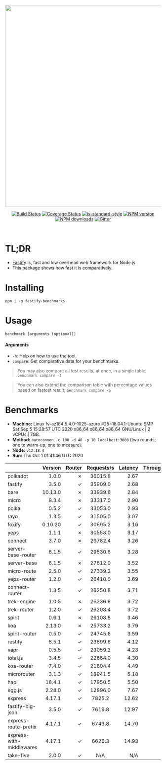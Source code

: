 <div align="center">
<img src="https://github.com/fastify/graphics/raw/master/full-logo.png" width="650" height="auto"/>
</div>

<div align="center">

[![Build Status](https://travis-ci.org/fastify/fastify.svg?branch=master)](https://travis-ci.org/fastify/fastify)
[![Coverage Status](https://coveralls.io/repos/github/fastify/fastify/badge.svg?branch=master)](https://coveralls.io/github/fastify/fastify?branch=master)
[![js-standard-style](https://img.shields.io/badge/code%20style-standard-brightgreen.svg?style=flat)](http://standardjs.com/)
[![NPM version](https://img.shields.io/npm/v/fastify.svg?style=flat)](https://www.npmjs.com/package/fastify)
[![NPM downloads](https://img.shields.io/npm/dm/fastify.svg?style=flat)](https://www.npmjs.com/package/fastify) [![Gitter](https://badges.gitter.im/gitterHQ/gitter.svg)](https://gitter.im/fastify)
</div>
<br />

# TL;DR

* [Fastify](https://github.com/fastify/fastify) is, fast and low overhead web framework for Node.js
* This package shows how fast it is comparatively.

# Installing

```
npm i -g fastify-benchmarks
```

# Usage

```
benchmark [arguments (optional)]
```

#### Arguments

* `-h`: Help on how to use the tool.
* `compare`: Get comparative data for your benchmarks.

> You may also compare all test results, at once, in a single table; `benchmark compare -t`

> You can also extend the comparison table with percentage values based on fastest result; `benchmark compare -p`
# Benchmarks
* __Machine:__ Linux fv-az184 5.4.0-1025-azure #25~18.04.1-Ubuntu SMP Sat Sep 5 15:28:57 UTC 2020 x86_64 x86_64 x86_64 GNU/Linux | 2 vCPUs | 7GB.
* __Method:__ `autocannon -c 100 -d 40 -p 10 localhost:3000` (two rounds; one to warm-up, one to measure).
* __Node:__ `v12.18.4`
* __Run:__ Thu Oct  1 01:41:46 UTC 2020

|                          | Version | Router | Requests/s | Latency | Throughput/Mb |
| :--                      | --:     | --:    | :-:        | --:     | --:           |
| polkadot                 | 1.0.0   | ✗      | 36015.8    | 2.67    | 5.63          |
| fastify                  | 3.5.0   | ✓      | 35909.0    | 2.68    | 5.62          |
| bare                     | 10.13.0 | ✗      | 33939.6    | 2.84    | 5.31          |
| micro                    | 9.3.4   | ✗      | 33317.0    | 2.90    | 5.21          |
| polka                    | 0.5.2   | ✓      | 33053.0    | 2.93    | 5.17          |
| rayo                     | 1.3.5   | ✓      | 31505.0    | 3.07    | 4.93          |
| foxify                   | 0.10.20 | ✓      | 30695.2    | 3.16    | 4.36          |
| yeps                     | 1.1.1   | ✗      | 30558.0    | 3.17    | 4.78          |
| connect                  | 3.7.0   | ✗      | 29782.4    | 3.26    | 4.66          |
| server-base-router       | 6.1.5   | ✓      | 29530.8    | 3.28    | 4.62          |
| server-base              | 6.1.5   | ✗      | 27612.0    | 3.52    | 4.32          |
| micro-route              | 2.5.0   | ✓      | 27339.2    | 3.55    | 4.28          |
| yeps-router              | 1.2.0   | ✓      | 26410.0    | 3.69    | 4.13          |
| connect-router           | 1.3.5   | ✓      | 26250.8    | 3.71    | 4.11          |
| trek-engine              | 1.0.5   | ✗      | 26236.8    | 3.72    | 3.73          |
| trek-router              | 1.2.0   | ✓      | 26208.4    | 3.72    | 3.72          |
| spirit                   | 0.6.1   | ✗      | 26108.8    | 3.46    | 4.08          |
| koa                      | 2.13.0  | ✗      | 25733.2    | 3.79    | 4.02          |
| spirit-router            | 0.5.0   | ✓      | 24745.6    | 3.59    | 3.87          |
| restify                  | 8.5.1   | ✓      | 23699.6    | 4.12    | 3.75          |
| vapr                     | 0.5.5   | ✓      | 23059.2    | 4.23    | 3.28          |
| total.js                 | 3.4.5   | ✓      | 22664.0    | 4.30    | 6.44          |
| koa-router               | 7.4.0   | ✓      | 21804.4    | 4.49    | 3.41          |
| microrouter              | 3.1.3   | ✓      | 18941.5    | 5.18    | 2.96          |
| hapi                     | 18.4.1  | ✓      | 17950.5    | 5.50    | 2.81          |
| egg.js                   | 2.28.0  | ✓      | 12896.0    | 7.67    | 4.26          |
| express                  | 4.17.1  | ✓      | 7825.2     | 12.62   | 1.22          |
| fastify-big-json         | 3.5.0   | ✓      | 7619.8     | 12.97   | 87.50         |
| express-route-prefix     | 4.17.1  | ✓      | 6743.8     | 14.70   | 2.35          |
| express-with-middlewares | 4.17.1  | ✓      | 6626.3     | 14.93   | 2.39          |
| take-five                | 2.0.0   | ✓      | N/A        | N/A     | N/A           |
